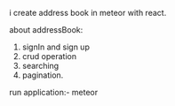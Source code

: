 i create address book in meteor with react.

about addressBook:

1) signIn and sign up
2) crud operation
3) searching
4) pagination.

run application:-
 meteor
